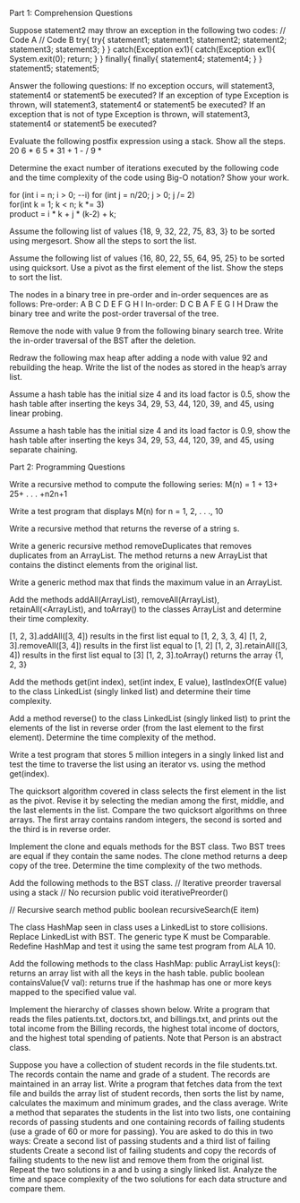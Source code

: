 
Part 1: Comprehension Questions

Suppose statement2 may throw an exception in the following two codes: 
// Code A                                // Code B
try{                                     try{
    statement1;                              statement1;
    statement2;                              statement2;
    statement3;                              statement3;
}                                         }
catch(Exception ex1){                     catch(Exception ex1){
    System.exit(0);                           return;
}                                         }
finally{                                  finally{
   statement4;                                statement4;
}                                         }
statement5;                               statement5;

 
Answer the following questions:
If no exception occurs, will statement3, statement4 or statement5 be executed?
If an exception of type Exception is thrown, will statement3, statement4 or statement5 be executed?
If an exception that is not of type Exception is thrown, will statement3, statement4 or statement5 be executed?


Evaluate the following postfix expression using a stack. Show all the steps.
20 6 * 6 5 * 31 + 1 - / 9 *

Determine the exact number of iterations executed by the following code and the time complexity of the code using Big-O notation? Show your work.



for (int i = n; i > 0; --i)
 for (int j = n/20; j > 0; j /= 2)  
  for(int k = 1; k < n; k *= 3)    	 
    product = i * k + j * (k-2) + k;
 

Assume the following list of values {18, 9, 32, 22, 75, 83, 3} to be sorted using mergesort. Show all the steps to sort the list.
 
Assume the following list of values {16, 80, 22, 55, 64, 95, 25} to be sorted using quicksort. Use a pivot as the first element of the list. Show the steps to sort the list.
 
The nodes in a binary tree in pre-order and in-order sequences are as follows:
Pre-order: A B C D E F G H I
In-order: D C B A F E G I H
Draw the binary tree and write the post-order traversal of the tree.
 
Remove the node with value 9 from the following binary search tree. Write the in-order traversal of the BST after the deletion.

Redraw the following max heap after adding a node with value 92 and rebuilding the heap. Write the list of the nodes as stored in the heap’s array list.

Assume a hash table has the initial size 4 and its load factor is 0.5, show the hash table after inserting the keys 34, 29, 53, 44, 120, 39, and 45, using linear probing.

  Assume a hash table has the initial size 4 and its load factor is 0.9, show the hash table after inserting the keys 34, 29, 53, 44, 120, 39, and 45, using separate chaining.

Part 2: Programming Questions

Write a recursive method to compute the following series:
 		M(n) = 1 + 13+ 25+ . . . +n2n+1

Write a test program that displays M(n) for n = 1, 2, . . ., 10
 
Write a recursive method that returns the reverse of a string s.

 Write a generic recursive method removeDuplicates that removes duplicates from an ArrayList. The method returns a new ArrayList that contains the distinct elements from the original list.

Write a generic method max that finds the maximum value in an ArrayList.

Add the methods addAll(ArrayList<E>), removeAll(ArrayList<E>), retainAll(<ArrayList<E>), and toArray() to the classes ArrayList and determine their time complexity.
 
[1, 2, 3].addAll([3, 4]) results in the first list equal to [1, 2, 3, 3, 4]
[1, 2, 3].removeAll([3, 4]) results in the first list equal to [1, 2]
[1, 2, 3].retainAll([3, 4]) results in the first list equal to [3]
[1, 2, 3].toArray() returns the array {1, 2, 3}
 
Add the methods get(int index), set(int index, E value), lastIndexOf(E value) to the class  LinkedList  (singly linked list) and determine their time complexity.

Add a method reverse() to the class LinkedList (singly linked list) to print the elements of the list in reverse order (from the last element to the first element). Determine the time complexity of the method.

Write a test program that stores 5 million integers in a singly linked list and test the time to traverse the list using an iterator vs. using the method get(index).

 The quicksort algorithm covered in class selects the first element in the list as the pivot. Revise it by selecting the median among the first, middle, and the last elements in the list. Compare the two quicksort algorithms on three arrays. The first array contains random integers, the second is sorted and the third is in reverse order.

 Implement the clone and equals methods for the BST class. Two BST trees are equal if they contain the same nodes. The clone method returns a deep copy of the tree. Determine the time complexity of the two methods.

 Add the following methods to the BST class.
// Iterative preorder traversal using a stack
// No recursion
public void iterativePreorder()

// Recursive search method
public boolean recursiveSearch(E item)

 
The class HashMap seen in class uses a LinkedList to store collisions. Replace LinkedList with BST. The generic type K must be  Comparable. Redefine HashMap and test it using the same test program from ALA 10.

 Add the following methods to the class HashMap:
public ArrayList<K> keys(): returns an array list with all the keys in the hash table.
public boolean containsValue(V val): returns true if the hashmap has one or more keys mapped to the specified value val.

 Implement the hierarchy of classes shown below. Write a program that reads the files patients.txt, doctors.txt, and billings.txt, and prints out the total income from the Billing records, the highest total income of doctors, and the highest total spending of patients. Note that Person is an abstract class.


  Suppose you have a collection of student records in the file students.txt. The records contain the name and grade of a student. The records are maintained in an array list. Write a program that fetches data from the text file and builds the array list of student records, then sorts the list by name, calculates the maximum and minimum grades, and the class average. Write a method that separates the students in the list into two lists, one containing records of passing students and one containing records of failing students (use a grade of 60 or more for passing). You are asked to do this in two ways:
Create a second list of passing students and a third list of failing students
Create a second list of failing students and copy the records of failing students to the new list and remove them from the original list.
Repeat the two solutions in a and b using a singly linked list.
Analyze the time and space complexity of the two solutions for each data structure and compare them.

